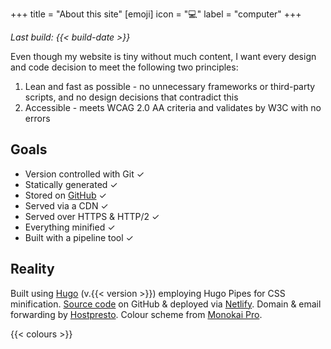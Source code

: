 +++
title = "About this site"
[emoji]
	icon = "💻"
	label = "computer"
+++

*Last build: {{< build-date >}}*

Even though my website is tiny without much content, I want every design and code decision to meet the following two principles:

1. Lean and fast as possible - no unnecessary frameworks or third-party scripts, and no design decisions that contradict this
2. Accessible - meets WCAG 2.0 AA criteria and validates by W3C with no errors

## Goals

* Version controlled with Git &check;
* Statically generated &check;
* Stored on [GitHub](https://www.github.com/alicegherbison) &check;
* Served via a CDN &check;
* Served over HTTPS &amp; HTTP/2 &check;
* Everything minified &check;
* Built with a pipeline tool &check;

## Reality

Built using [Hugo](https://gohugo.io) (v.{{< version >}}) employing Hugo Pipes for CSS minification. [Source code](https://github.com/alicegherbison/alicegherbison.com) on GitHub &amp; deployed via [Netlify](https://www.netlify.com). Domain &amp; email forwarding by [Hostpresto](https://hostpresto.com/my/aff.php?aff=289). Colour scheme from [Monokai Pro](https://www.monokai.pro/).

{{< colours >}}
